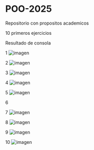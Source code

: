 # POO-2025
Repositorio con propositos academicos

10 primeros ejercicios 

Resultado de consola

1
![imagen](https://github.com/user-attachments/assets/1860e85e-fc4e-4618-aabd-a131aea2b9aa)

2
![imagen](https://github.com/user-attachments/assets/ecd2e53a-89fb-4455-9fbf-791cc5495b63)

3
![imagen](https://github.com/user-attachments/assets/58ffdc89-6793-42fd-a638-499e033eb605)

4
![imagen](https://github.com/user-attachments/assets/145bac45-89aa-4fe1-907c-d9e19a0c14f5)

5
![imagen](https://github.com/user-attachments/assets/d0fde8cd-987f-482f-bd6b-23d329cf41fa)

6

7
![imagen](https://github.com/user-attachments/assets/a66010e8-b452-4f3f-8a9d-ea082dd8e2c2)

8
![imagen](https://github.com/user-attachments/assets/284cb82a-7f70-4612-96fb-9c549dc2c320)

9
![imagen](https://github.com/user-attachments/assets/c1375ec2-6db7-4362-8984-2287a52833ca)

10
![imagen](https://github.com/user-attachments/assets/16cbeba7-f2fd-41e0-a9ad-d8776a3d771b)
